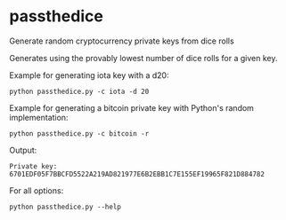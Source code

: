 # passthedice
Generate random cryptocurrency private keys from dice rolls

Generates using the provably lowest number of dice rolls for a given key.

Example for generating iota key with a d20:

```python passthedice.py -c iota -d 20```

Example for generating a bitcoin private key with Python's random implementation:

```python passthedice.py -c bitcoin -r```

Output:

```Private key: 6701EDF05F7BBCFD5522A219AD821977E6B2EBB1C7E155EF19965F821D884782```

For all options:

```python passthedice.py --help```
